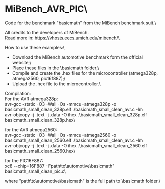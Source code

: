 # MiBench_AVR_PIC\
Code for the benchmark "basicmath" from the MiBench benchmark suit.\

All credits to the developers of MiBench.\
Read more in: https://vhosts.eecs.umich.edu/mibench/\

How to use these examples:\
- Download the MiBench automotive benchmark form the official website;\
- Place these files in the \basicmath folder;\
- Compile and create the .hex files for the microcontroller (atmega328p, atmega2560, pic16f887);\
- Upload the .hex file to the microcontroller.\

Compilation:\
  For the AVR atmega328p:\
  avr-gcc -static -O3 -Wall -Os -mmcu=atmega328p -o basicmath_small_clean_328p.elf .\basicmath_small_clean_avr.c -lm\
  avr-objcopy -j .text -j .data -O ihex .\basicmath_small_clean_328p.elf basicmath_small_clean_328p.hex\
  
  for the AVR atmega2560:\
  avr-gcc -static -O3 -Wall -Os -mmcu=atmega2560 -o basicmath_small_clean_2560.elf .\basicmath_small_clean_avr.c -lm\
  avr-objcopy -j .text -j .data -O ihex .\basicmath_small_clean_2560.elf basicmath_small_clean_2560.hex\
  
  for the PIC16F887:\
  xc8 --chip=16F887 -I"path\to\automotive\basicmath" basicmath_small_clean_pic.c\
  
  where "path\to\automotive\basicmath" is the full path to \basicmath folder.\
